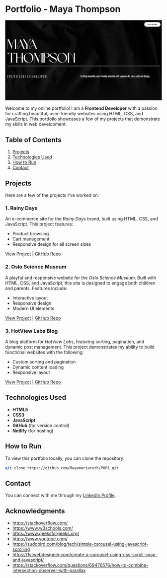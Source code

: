 # Portfolio - Maya Thompson

![Portfolio website](assets/images/readme.jpg)

Welcome to my online portfolio! I am a **Frontend Developer** with a passion for crafting beautiful, user-friendly websites using HTML, CSS, and JavaScript. This portfolio showcases a few of my projects that demonstrate my skills in web development.

## Table of Contents

1. [Projects](#projects)
2. [Technologies Used](#technologies-used)
3. [How to Run](#how-to-run)
4. [Contact](#contact)

## Projects

Here are a few of the projects I've worked on:

### 1. **Rainy Days**

An e-commerce site for the _Rainy Days_ brand, built using HTML, CSS, and JavaScript. This project features:

- Product browsing
- Cart management
- Responsive design for all screen sizes

[View Project](https://mayamariaruth.github.io/html-css-course-assignment/index.html) | [GitHub Repo](https://github.com/Mayamariaruth/html-css-course-assignment)

### 2. **Oslo Science Museum**

A playful and responsive website for the _Oslo Science Museum_. Built with HTML, CSS, and JavaScript, this site is designed to engage both children and parents. Features include:

- Interactive layout
- Responsive design
- Modern UI elements

[View Project](https://mayamariaruth.github.io/science-museum/) | [GitHub Repo](https://github.com/Mayamariaruth/science-museum)

### 3. **HotView Labs Blog**

A blog platform for _HotView Labs_, featuring sorting, pagination, and dynamic post management. This project demonstrates my ability to build functional websites with the following:

- Custom sorting and pagination
- Dynamic content loading
- Responsive layout

[View Project](https://hotviewlabs1.netlify.app/) | [GitHub Repo](https://github.com/NoroffFEU/FED1-PE1-Mayamariaruth)

## Technologies Used

- **HTML5**
- **CSS3**
- **JavaScript**
- **GitHub** (for version control)
- **Netlify** (for hosting)

## How to Run

To view this portfolio locally, you can clone the repository:

```bash
git clone https://github.com/Mayamariaruth/POR1.git
```

## Contact

You can connect with me through my [LinkedIn Profile](https://www.linkedin.com/in/maya-thompson-9b602a255/).

## Acknowledgments

- https://stackoverflow.com/
- https://www.w3schools.com/
- https://www.geeksforgeeks.org/
- https://www.youtube.com/
- https://sudobird.com/blog/tech/simple-carousel-using-javascript-scrolling
- https://1stwebdesigner.com/create-a-carousel-using-css-scroll-snap-and-javascript/
- https://stackoverflow.com/questions/69476576/how-to-combine-intersection-observer-with-parallax
